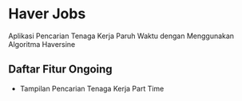 # Haver Jobs

Aplikasi Pencarian Tenaga Kerja Paruh Waktu dengan Menggunakan Algoritma Haversine

## Daftar Fitur Ongoing

- Tampilan Pencarian Tenaga Kerja Part Time
